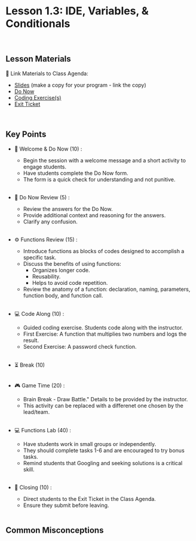 # Lesson 1.3: IDE, Variables, & Conditionals

<br>

## Lesson Materials

📖 Link Materials to Class Agenda:
- [Slides](https://docs.google.com/presentation/d/1hYm9qvkOw2cVkOV96DX4kYl81YIDY5kWI5JSJ2xehss/edit?usp=sharing) (make a copy for your program - link the copy)
- [Do Now](https://forms.gle/1LGFGyc672yTNkCn9)
- [Coding Exercise(s)](https://github.com/itscodenation/flw2-u1l3-23-24-student-exercises)
- [Exit Ticket](https://forms.gle/n1WGnbamjwos3Kz76)

<br>

## Key Points

- 👋 Welcome & Do Now (10) :
    - Begin the session with a welcome message and a short activity to engage students.
    - Have students complete the Do Now form.
    - The form is a quick check for understanding and not punitive.<br><br>

- 🔄 Do Now Review (5) :
    - Review the answers for the Do Now.
    - Provide additional context and reasoning for the answers.
    - Clarify any confusion.<br><br>

- ⚙️ Functions Review (15) :
    - Introduce functions as blocks of codes designed to accomplish a specific task.
    - Discuss the benefits of using functions:
        - Organizes longer code.
        - Reusability.
        - Helps to avoid code repetition.
    - Review the anatomy of a function: declaration, naming, parameters, function body, and function call.<br><br>

- 💻 Code Along (10) :
    - Guided coding exercise. Students code along with the instructor.
    - First Exercise: A function that multiplies two numbers and logs the result.
    - Second Exercise: A password check function.<br><br>

- ⏳ Break (10)<br><br>

- 🎮 Game Time (20) :
    - Brain Break - Draw Battle." Details to be provided by the instructor.
    - This activity can be replaced with a differenet one chosen by the lead/team.<br><br>

- 💻 Functions Lab (40) :
    - Have students work in small groups or independently.
    - They should complete tasks 1-6 and are encouraged to try bonus tasks.
    - Remind students that Googling and seeking solutions is a critical skill.<br><br>

- 👋 Closing (10) :
    - Direct students to the Exit Ticket in the Class Agenda.
    - Ensure they submit before leaving.<br><br>


## Common Misconceptions
